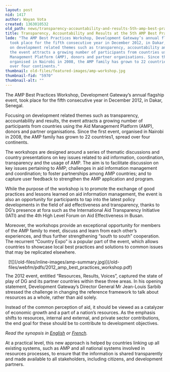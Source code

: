 ```yaml
---
layout: post
nid: 1417
author: Wayan Vota
created: 1363010532
old_path: news/transparency-accountability-and-results-5th-amp-best-practices-workshop
title: Transparency, Accountability and Results at the 5th AMP Best Practices Workshop
lede: "The AMP Best Practices Workshop, Development Gateway’s annual flagship event,
  took place for the fifth consecutive year in December 2012, in Dakar, Senegal. \r\n\r\nFocusing
  on development related themes such as transparency, accountability and results,
  the event attracts a growing number of participants from countries using the Aid
  Management Platform (AMP), donors and partner organisations. Since the first event,
  organised in Nairobi in 2008, the AMP family has grown to 22 countries1, spread
  over four continents."
thumbnail: old-files/featured-images/amp-workshop.jpg
thumbnail-fid: "5970"
thumbnail-alt: ""
---
```


The AMP Best Practices Workshop, Development Gateway’s annual flagship event, took place for the fifth consecutive year in December 2012, in Dakar, Senegal.

Focusing on development related themes such as transparency, accountability and results, the event attracts a growing number of participants from countries using the Aid Management Platform (AMP), donors and partner organisations. Since the first event, organised in Nairobi in 2008, the AMP family has grown to 22 countries1, spread over four continents.

The workshops are designed around a series of thematic discussions and country presentations on key issues related to aid information, coordination, transparency and the usage of AMP. The aim is to facilitate discussion on key issues pertaining to AMP; challenges in aid information management and coordination; to foster partnerships among AMP countries; and to capture user feedback to strengthen the AMP application and program.

While the purpose of the workshop is to promote the exchange of good practices and lessons learned on aid information management, the event is also an opportunity for participants to tap into the latest policy developments in the field of aid effectiveness and transparency, thanks to DG’s presence at fora such as the International Aid Transparency Initiative (IATI) and the 4th High Level Forum on Aid Effectiveness in Busan.

Moreover, the workshops provide an exceptional opportunity for members of the AMP family to meet, discuss and learn from each other’s experiences, and thus further strengthening “south to south” cooperation. The recurrent “Country Expo” is a popular part of the event, which allows countries to showcase local best practices and solutions to common issues that may be replicated elsewhere.

<div style="float:right;margin-left:10px;margin-bottom:10px;">[![](/old-files/inline-images/amp-summary.jpg)](/old-files/webfm/pdfs/2012_amp_best_practices_workshop.pdf)</div>The 2012 event, entitled “Resources, Results, Voices”, captured the state of play of DG and its partner countries within these three areas. In his opening statement, Development Gateway’s Director General Mr Jean-Louis Sarbib stressed the challenge in changing the reference framework to talk about resources as a whole, rather than aid solely.

Instead of the common perception of aid, it should be viewed as a catalyzer of economic growth and a part of a nation’s resources. As the emphasis shifts to resources, internal and external, and private sector contributions, the end goal for these should be to contribute to development objectives.

*Read the synopsis in [English](/old-files/webfm/pdfs/2012_amp_best_practices_workshop.pdf) or [French](/old-files/webfm/pdfs/rapport_atelier_pga_de%CC%81cembre_2012.pdf).*

At a practical level, this new approach is helped by countries linking up all existing systems, such as AMP and all national systems involved in resources processes, to ensure that the information is shared transparently and made available to all stakeholders, including citizens, and development partners.


